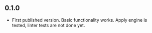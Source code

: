 ## 0.1.0

- First published version. Basic functionality works. Apply engine is tested, linter tests are not done yet.

